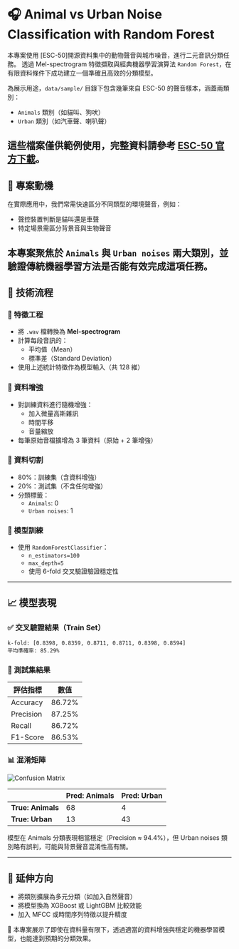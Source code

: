 # 🎧 Animal vs Urban Noise Classification with Random Forest

本專案使用 [ESC-50]開源資料集中的動物聲音與城市噪音，進行二元音訊分類任務。
透過 Mel-spectrogram 特徵擷取與經典機器學習演算法 `Random Forest`，在有限資料條件下成功建立一個準確且高效的分類模型。

為展示用途，`data/sample/` 目錄下包含幾筆來自 ESC-50 的聲音樣本，涵蓋兩類別：

- `Animals` 類別（如貓叫、狗吠）
- `Urban` 類別（如汽車聲、喇叭聲）

這些檔案僅供範例使用，完整資料請參考 [ESC-50 官方下載](https://github.com/karoldvl/ESC-50)。
---

## 📌 專案動機

在實際應用中，我們常需快速區分不同類型的環境聲音，例如：
- 聲控裝置判斷是貓叫還是車聲
- 特定場景需區分背景音與生物聲音

本專案聚焦於 `Animals` 與 `Urban noises` 兩大類別，並驗證傳統機器學習方法是否能有效完成這項任務。
---

## 🔧 技術流程

### 🎼 特徵工程
- 將 `.wav` 檔轉換為 **Mel-spectrogram**
- 計算每段音訊的：
  - 平均值（Mean）
  - 標準差（Standard Deviation）
- 使用上述統計特徵作為模型輸入（共 128 維）

### 🔁 資料增強
- 對訓練資料進行隨機增強：
  - 加入微量高斯雜訊
  - 時間平移
  - 音量縮放
- 每筆原始音檔擴增為 3 筆資料（原始 + 2 筆增強）

### 📂 資料切割
- 80%：訓練集（含資料增強）
- 20%：測試集（不含任何增強）
- 分類標籤：
  - `Animals`: 0
  - `Urban noises`: 1

### 🧠 模型訓練
- 使用 `RandomForestClassifier`：
  - `n_estimators=100`
  - `max_depth=5`
  - 使用 6-fold 交叉驗證驗證穩定性
---

## 📈 模型表現

### ✅ 交叉驗證結果（Train Set）
```
k-fold: [0.8398, 0.8359, 0.8711, 0.8711, 0.8398, 0.8594]
平均準確率: 85.29%
```

### 🧪 測試集結果

| 評估指標    | 數值     |
|-------------|----------|
| Accuracy    | 86.72%   |
| Precision   | 87.25%   |
| Recall      | 86.72%   |
| F1-Score    | 86.53%   |

### 📊 混淆矩陣

![Confusion Matrix](random_forest_confusion_matrix.png)

|               | Pred: Animals | Pred: Urban |
|---------------|----------------|--------------|
| **True: Animals** | 68             | 4            |
| **True: Urban**   | 13             | 43           |

模型在 Animals 分類表現相當穩定（Precision ≈ 94.4%），但 Urban noises 類別略有誤判，可能與背景聲音混淆性高有關。

---

## 🔮 延伸方向

- 將類別擴展為多元分類（如加入自然聲音）
- 將模型換為 XGBoost 或 LightGBM 比較效能
- 加入 MFCC 或時間序列特徵以提升精度

📌 本專案展示了即使在資料量有限下，透過適當的資料增強與穩定的機器學習模型，也能達到預期的分類效果。
